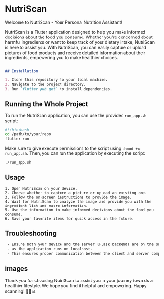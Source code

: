 
# NutriScan

Welcome to NutriScan - Your Personal Nutrition Assistant!

NutriScan is a Flutter application designed to help you make informed decisions about the food you consume. Whether you're concerned about harmful ingredients or want to keep track of your dietary intake, NutriScan is here to assist you. With NutriScan, you can easily capture or upload pictures of food products and receive detailed information about their ingredients, empowering you to make healthier choices.
```markdown

## Installation

1. Clone this repository to your local machine.
2. Navigate to the project directory.
3. Run `flutter pub get` to install dependencies.
```
## Running the Whole Project

To run the NutriScan application, you can use the provided `run_app.sh` script:

```bash
#!/bin/bash
cd /path/to/your/repo
flutter run
```

Make sure to give execute permissions to the script using `chmod +x run_app.sh`. Then, you can run the application by executing the script:

```bash
./run_app.sh
```

## Usage
```
1. Open NutriScan on your device.
2. Choose whether to capture a picture or upload an existing one.
3. Follow the on-screen instructions to provide the image.
4. Wait for NutriScan to analyze the image and provide you with the ingredient list and macro information.
5. Use the information to make informed decisions about the food you consume.
6. Save your favorite items for quick access in the future.
```
## Troubleshooting
```diff
 - Ensure both your device and the server (Flask backend) are on the same network, 
 - as the application runs on localhost. 
 - This ensures proper communication between the client and server components of the application.

```
## images




Thank you for choosing NutriScan to assist you in your journey towards a healthier lifestyle. We hope you find it helpful and empowering. Happy scanning! 🥦📸📊
